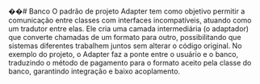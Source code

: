 ��#   B a n c o 
 O padrão de projeto Adapter tem como objetivo permitir a comunicação entre classes com interfaces incompatíveis, 
atuando como um tradutor entre elas. Ele cria uma camada intermediária (o adaptador) que converte chamadas de um formato para outro, 
possibilitando que sistemas diferentes trabalhem juntos sem alterar o código original. No exemplo do projeto, o Adapter faz a ponte entre o usuário e o banco, 
traduzindo o método de pagamento para o formato aceito pela classe do banco, garantindo integração e baixo acoplamento.
 
